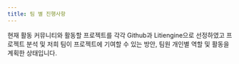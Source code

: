 ```yaml
---
title: 팀 별 진행사항
---
```

현재 활동 커뮤니티와 활동할 프로젝트를 각각 Github과 Litiengine으로 선정하였고 프로젝트 분석 및 저희 팀이 프로젝트에 기여할 수 있는 방안, 팀원 개인별 역할 및 활동을 계획한 상태입니다. 
